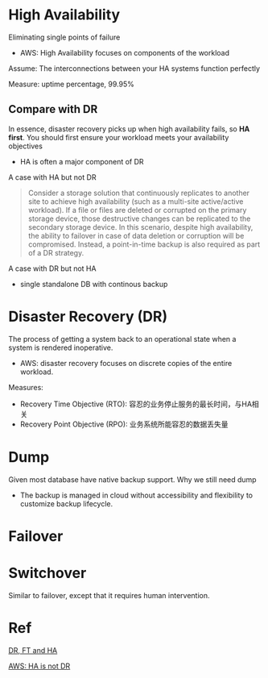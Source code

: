 # High Availability
Eliminating single points of failure
- AWS: High Availability focuses on components of the workload

Assume: The interconnections between your HA systems function perfectly

Measure: uptime percentage, 99.95%

## Compare with DR
In essence, disaster recovery picks up when high availability fails, so **HA first**. You should first ensure your workload meets your availability objectives
- HA is often a major component of DR

A case with HA but not DR
> Consider a storage solution that continuously replicates to another site to achieve high availability (such as a multi-site active/active workload).
> If a file or files are deleted or corrupted on the primary storage device, those destructive changes can be replicated to the secondary storage device.
> In this scenario, despite high availability, the ability to failover in case of data deletion or corruption will be compromised.
> Instead, a point-in-time backup is also required as part of a DR strategy.

A case with DR but not HA
- single standalone DB with continous backup


# Disaster Recovery (DR)
The process of getting a system back to an operational state when a system is rendered inoperative.
- AWS: disaster recovery focuses on discrete copies of the entire workload.

Measures:
- Recovery Time Objective (RTO): 容忍的业务停止服务的最长时间，与HA相关
- Recovery Point Objective (RPO): 业务系统所能容忍的数据丢失量

# Dump
Given most database have native backup support. Why we still need dump
- The backup is managed in cloud without accessibility and flexibility to customize backup lifecycle. 

# Failover
# Switchover 
Similar to failover, except that it requires human intervention.

# Ref
[DR, FT and HA](https://www.lunavi.com/blog/high-availability-vs-fault-tolerance-vs-disaster-recovery)

[AWS: HA is not DR](https://docs.aws.amazon.com/whitepapers/latest/disaster-recovery-workloads-on-aws/high-availability-is-not-disaster-recovery.html)



